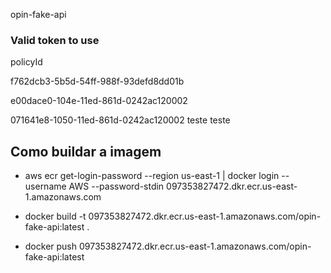 opin-fake-api

### Valid token to use

policyId

f762dcb3-5b5d-54ff-988f-93defd8dd01b

e00dace0-104e-11ed-861d-0242ac120002

071641e8-1050-11ed-861d-0242ac120002
teste teste

## Como buildar a imagem

- aws ecr get-login-password --region us-east-1 | docker login --username AWS --password-stdin 097353827472.dkr.ecr.us-east-1.amazonaws.com

- docker build -t 097353827472.dkr.ecr.us-east-1.amazonaws.com/opin-fake-api:latest .
- docker push 097353827472.dkr.ecr.us-east-1.amazonaws.com/opin-fake-api:latest
